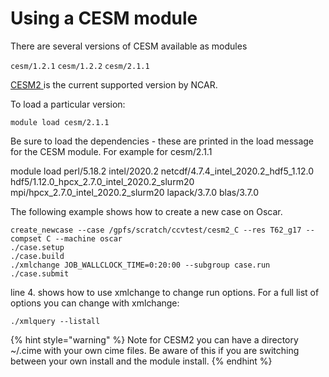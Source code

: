# Using a CESM module

There are several versions of CESM available as modules&#x20;

`cesm/1.2.1` `cesm/1.2.2` `cesm/2.1.1` &#x20;

[CESM2 ](http://www.cesm.ucar.edu/models/cesm2/)is the current  supported version by NCAR.

To load a particular version:

`module load cesm/2.1.1`

Be sure to load the dependencies - these are printed in the load message for the CESM module.  For example for cesm/2.1.1

module load perl/5.18.2 intel/2020.2 netcdf/4.7.4\_intel\_2020.2\_hdf5\_1.12.0 hdf5/1.12.0\_hpcx\_2.7.0\_intel\_2020.2\_slurm20 mpi/hpcx\_2.7.0\_intel\_2020.2\_slurm20 lapack/3.7.0 blas/3.7.0

The following example shows how to create a new case on Oscar.

```
create_newcase --case /gpfs/scratch/ccvtest/cesm2_C --res T62_g17 --compset C --machine oscar
./case.setup
./case.build 
./xmlchange JOB_WALLCLOCK_TIME=0:20:00 --subgroup case.run
./case.submit
```

line 4. shows how to use xmlchange to change run options.  For a full list of options you can change with xmlchange:

`./xmlquery --listall`

{% hint style="warning" %}
Note for CESM2 you can have a directory \~/.cime with your own cime files.   Be aware of this if you are switching between your own install and the module install.
{% endhint %}
